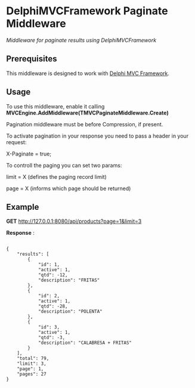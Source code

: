<div>  
  <h1>DelphiMVCFramework Paginate Middleware</h2>
  <em>Middleware for paginate results using DelphiMVCFramework</em>
</div>

## Prerequisites

This middleware is designed to work with [Delphi MVC Framework](https://github.com/danieleteti/delphimvcframework).

## Usage

To use this middleware, enable it calling **MVCEngine.AddMiddleware(TMVCPaginateMiddleware.Create)** 

Pagination middleware must be before Compression, if present.

To activate pagination in your response you need to pass a header in your request:

X-Paginate = true;

To controll the paging you can set two params:

limit = X (defines the paging record limit)

page = X (informs which page should be returned)

## Example

**GET** http://127.0.0.1:8080/api/products?page=1&limit=3 

**Response** :

<pre><code>
{
    "results": [
        {
            "id": 1,
            "active": 1,
            "qtd": -12,
            "description": "FRITAS"
        },
        {
            "id": 2,
            "active": 1,
            "qtd": -28,
            "description": "POLENTA"
        },
        {
            "id": 3,
            "active": 1,
            "qtd": -3,
            "description": "CALABRESA + FRITAS"
        }
    ],
    "total": 79,
    "limit": 3,
    "page": 1,
    "pages": 27
}
</code></pre>